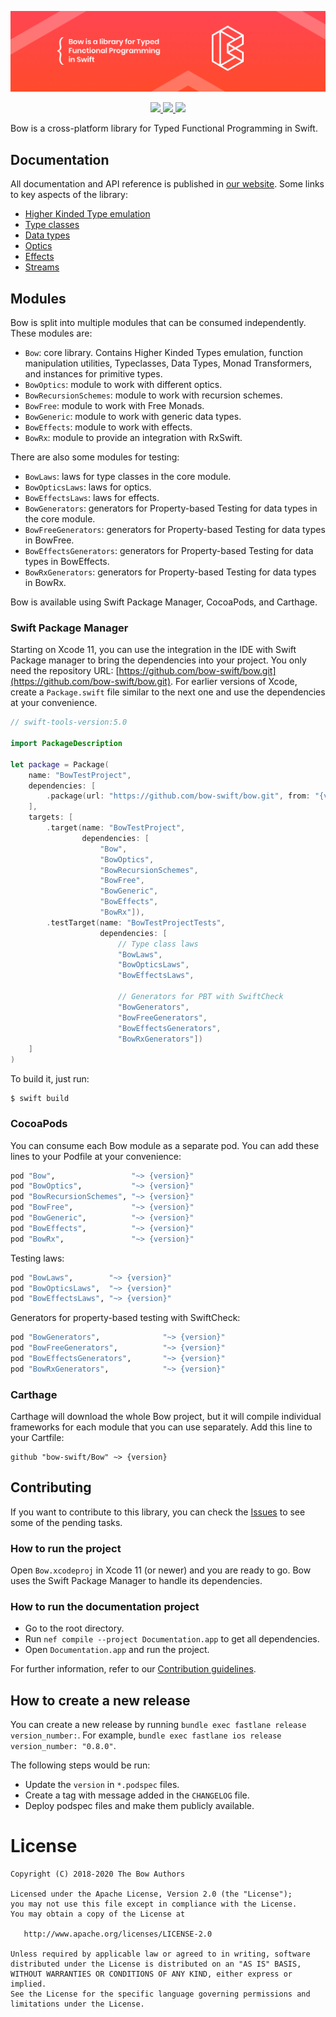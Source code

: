![](https://github.com/bow-swift/bow-art/blob/master/assets/bow-header-github.png?raw=true)

<p align="center">
<a href="https://codecov.io/gh/bow-swift/bow">
<img src="https://codecov.io/gh/bow-swift/bow/branch/master/graph/badge.svg">
</a>
<a href="https://gitter.im/bowswift/bow?utm_source=badge&utm_medium=badge&utm_campaign=pr-badge&utm_content=badge">
<img src="https://badges.gitter.im/bowswift/bow.svg">
</a>
<img src="https://img.shields.io/badge/platform-macos%20%7C%20ios%20%7C%20watchos%20%7C%20tvos%20%7C%20linux-success">
</p>

Bow is a cross-platform library for Typed Functional Programming in Swift.

## Documentation

All documentation and API reference is published in [our website](https://bow-swift.io/). Some links to key aspects of the library:

- [Higher Kinded Type emulation](https://bow-swift.io/next/docs/fp-concepts/higher-kinded-types/)
- [Type classes](https://bow-swift.io/next/docs/fp-concepts/type-classes/)
- [Data types](https://bow-swift.io/next/docs/fp-concepts/data-types/)
- [Optics](https://bow-swift.io/next/docs/optics/optics-overview/)
- [Effects](https://bow-swift.io/next/docs/effects/effects-overview/)
- [Streams](https://bow-swift.io/next/docs/integrations/rxswift-streams/)

## Modules

Bow is split into multiple modules that can be consumed independently. These modules are:

- `Bow`: core library. Contains Higher Kinded Types emulation, function manipulation utilities, Typeclasses, Data Types, Monad Transformers, and instances for primitive types.
- `BowOptics`: module to work with different optics.
- `BowRecursionSchemes`: module to work with recursion schemes.
- `BowFree`: module to work with Free Monads.
- `BowGeneric`: module to work with generic data types.
- `BowEffects`: module to work with effects.
- `BowRx`: module to provide an integration with RxSwift.

There are also some modules for testing:

- `BowLaws`: laws for type classes in the core module.
- `BowOpticsLaws`: laws for optics.
- `BowEffectsLaws`: laws for effects.
- `BowGenerators`: generators for Property-based Testing for data types in the core module.
- `BowFreeGenerators`: generators for Property-based Testing for data types in BowFree.
- `BowEffectsGenerators`: generators for Property-based Testing for data types in BowEffects.
- `BowRxGenerators`: generators for Property-based Testing for data types in BowRx.

Bow is available using Swift Package Manager, CocoaPods, and Carthage.

### Swift Package Manager

Starting on Xcode 11, you can use the integration in the IDE with Swift Package manager to bring the dependencies into your project. You only need the repository URL: [https://github.com/bow-swift/bow.git](https://github.com/bow-swift/bow.git). For earlier versions of Xcode, create a `Package.swift` file similar to the next one and use the dependencies at your convenience.

```swift
// swift-tools-version:5.0

import PackageDescription

let package = Package(
    name: "BowTestProject",
    dependencies: [
        .package(url: "https://github.com/bow-swift/bow.git", from: "{version}")
    ],
    targets: [
        .target(name: "BowTestProject",
                dependencies: [
                    "Bow",
                    "BowOptics",
                    "BowRecursionSchemes",
                    "BowFree",
                    "BowGeneric",
                    "BowEffects",
                    "BowRx"]),
        .testTarget(name: "BowTestProjectTests",
                    dependencies: [
                        // Type class laws
                        "BowLaws",
                        "BowOpticsLaws",
                        "BowEffectsLaws",

                        // Generators for PBT with SwiftCheck
                        "BowGenerators",
                        "BowFreeGenerators",
                        "BowEffectsGenerators",
                        "BowRxGenerators"])
    ]
)
```

To build it, just run:

```
$ swift build
```

### CocoaPods

You can consume each Bow module as a separate pod. You can add these lines to your Podfile at your convenience:

```ruby
pod "Bow",                 "~> {version}"
pod "BowOptics",           "~> {version}"
pod "BowRecursionSchemes", "~> {version}"
pod "BowFree",             "~> {version}"
pod "BowGeneric",          "~> {version}"
pod "BowEffects",          "~> {version}"
pod "BowRx",               "~> {version}"
```

Testing laws:

```ruby
pod "BowLaws",        "~> {version}"
pod "BowOpticsLaws",  "~> {version}"
pod "BowEffectsLaws", "~> {version}"
```

Generators for property-based testing with SwiftCheck:

```ruby
pod "BowGenerators",              "~> {version}"
pod "BowFreeGenerators",          "~> {version}"
pod "BowEffectsGenerators",       "~> {version}"
pod "BowRxGenerators",            "~> {version}"
```

### Carthage

Carthage will download the whole Bow project, but it will compile individual frameworks for each module that you can use separately. Add this line to your Cartfile:

```
github "bow-swift/Bow" ~> {version}
```

## Contributing

If you want to contribute to this library, you can check the [Issues](https://github.com/arrow-kt/bow/issues) to see some of the pending tasks.

### How to run the project

Open `Bow.xcodeproj` in Xcode 11 (or newer) and you are ready to go. Bow uses the Swift Package Manager to handle its dependencies.

### How to run the documentation project

- Go to the root directory.
- Run `nef compile --project Documentation.app` to get all dependencies.
- Open `Documentation.app` and run the project.

For further information, refer to our [Contribution guidelines](CONTRIBUTING.md).

## How to create a new release

You can create a new release by running `bundle exec fastlane release version_number:`. For example, `bundle exec fastlane ios release version_number: "0.8.0"`.

The following steps would be run:

- Update the `version` in `*.podspec` files.
- Create a tag with message added in the `CHANGELOG` file.
- Deploy podspec files and make them publicly available.

# License

    Copyright (C) 2018-2020 The Bow Authors

    Licensed under the Apache License, Version 2.0 (the "License");
    you may not use this file except in compliance with the License.
    You may obtain a copy of the License at

       http://www.apache.org/licenses/LICENSE-2.0

    Unless required by applicable law or agreed to in writing, software
    distributed under the License is distributed on an "AS IS" BASIS,
    WITHOUT WARRANTIES OR CONDITIONS OF ANY KIND, either express or implied.
    See the License for the specific language governing permissions and
    limitations under the License.
